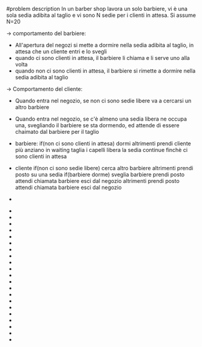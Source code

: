 #problem description
In un barber shop lavora un solo barbiere, vi è una sola sedia adibita al taglio e vi sono N sedie per i clienti in attesa. Si assume N=20

-> comportamento del barbiere:
- All'apertura del negozi si mette a dormire nella sedia adibita al taglio, in attesa che un cliente entri e lo svegli
- quando ci sono clienti in attesa, il barbiere li chiama e li serve uno alla volta
- quando non ci sono clienti in attesa, il barbiere si rimette a dormire nella sedia adibita al taglio

-> Comportamento del cliente:
- Quando entra nel negozio, se non ci sono sedie libere va a cercarsi un altro barbiere
- Quando entra nel negozio, se c'è almeno una sedia libera ne occupa una, svegliando il barbiere se sta dormendo, ed attende di essere chaimato dal barbiere per il taglio

- barbiere:
if(non ci sono clienti in attesa)
	dormi
altrimenti
	prendi cliente più anziano in waiting
	taglia i capelli
	libera la sedia
	continue finchè ci sono clienti in attesa

- cliente
if(non ci sono sedie libere)
	cerca altro barbiere
altrimenti
	prendi posto su una sedia
	if(barbiere dorme)
		sveglia barbiere
		prendi posto
		attendi chiamata barbiere
		esci dal negozio
	altrimenti
		prendi posto
		attendi chiamata barbiere
		esci dal negozio



*
+
+
+
+
+
+
+
+
+
+
+
+
+
+
+
+
+
+
+
+
+